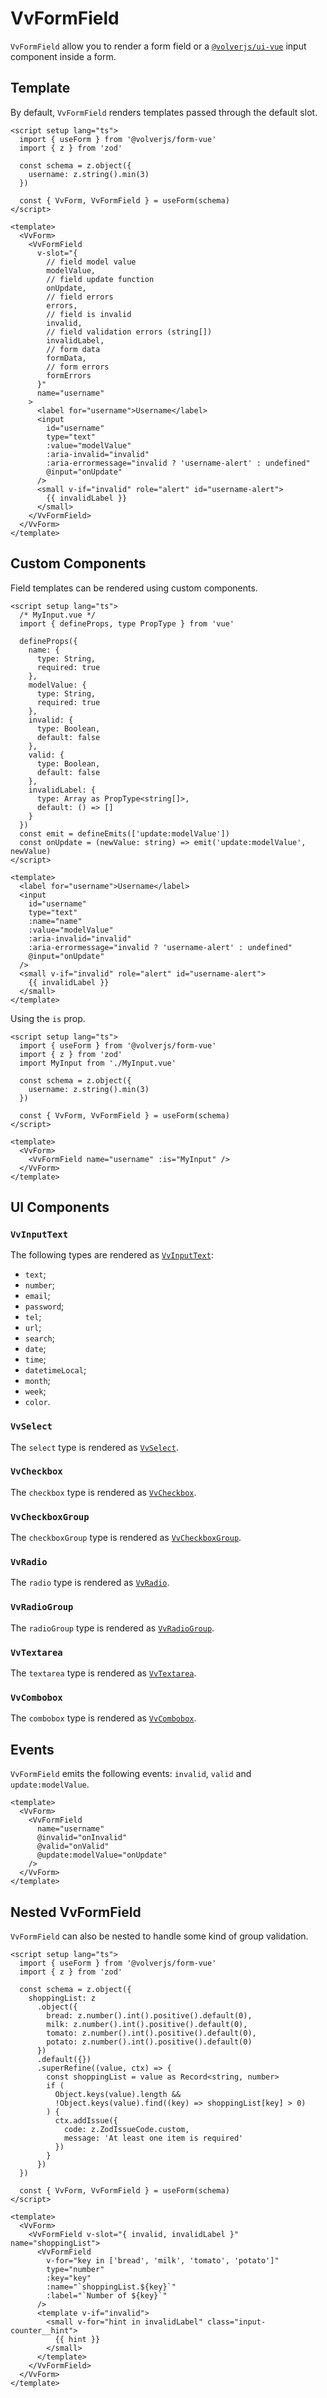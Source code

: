 # VvFormField

`VvFormField` allow you to render a form field or a [`@volverjs/ui-vue`](https://github.com/volverjs/ui-vue) input component inside a form.

## Template

By default, `VvFormField` renders templates passed through the default slot.

```vue
<script setup lang="ts">
  import { useForm } from '@volverjs/form-vue'
  import { z } from 'zod'

  const schema = z.object({
    username: z.string().min(3)
  })

  const { VvForm, VvFormField } = useForm(schema)
</script>

<template>
  <VvForm>
    <VvFormField
      v-slot="{
        // field model value
        modelValue,
        // field update function
        onUpdate,
        // field errors
        errors,
        // field is invalid
        invalid,
        // field validation errors (string[])
        invalidLabel,
        // form data
        formData,
        // form errors
        formErrors
      }"
      name="username"
    >
      <label for="username">Username</label>
      <input
        id="username"
        type="text"
        :value="modelValue"
        :aria-invalid="invalid"
        :aria-errormessage="invalid ? 'username-alert' : undefined"
        @input="onUpdate"
      />
      <small v-if="invalid" role="alert" id="username-alert">
        {{ invalidLabel }}
      </small>
    </VvFormField>
  </VvForm>
</template>
```

## Custom Components

Field templates can be rendered using custom components.

```vue
<script setup lang="ts">
  /* MyInput.vue */
  import { defineProps, type PropType } from 'vue'

  defineProps({
    name: {
      type: String,
      required: true
    },
    modelValue: {
      type: String,
      required: true
    },
    invalid: {
      type: Boolean,
      default: false
    },
    valid: {
      type: Boolean,
      default: false
    },
    invalidLabel: {
      type: Array as PropType<string[]>,
      default: () => []
    }
  })
  const emit = defineEmits(['update:modelValue'])
  const onUpdate = (newValue: string) => emit('update:modelValue', newValue)
</script>

<template>
  <label for="username">Username</label>
  <input
    id="username"
    type="text"
    :name="name"
    :value="modelValue"
    :aria-invalid="invalid"
    :aria-errormessage="invalid ? 'username-alert' : undefined"
    @input="onUpdate"
  />
  <small v-if="invalid" role="alert" id="username-alert">
    {{ invalidLabel }}
  </small>
</template>
```

Using the `is` prop.

```vue
<script setup lang="ts">
  import { useForm } from '@volverjs/form-vue'
  import { z } from 'zod'
  import MyInput from './MyInput.vue'

  const schema = z.object({
    username: z.string().min(3)
  })

  const { VvForm, VvFormField } = useForm(schema)
</script>

<template>
  <VvForm>
    <VvFormField name="username" :is="MyInput" />
  </VvForm>
</template>
```

## UI Components

### `VvInputText`

The following types are rendered as [`VvInputText`](https://volverjs.github.io/ui-vue/?path=/docs/components-inputtext--docs):

- `text`;
- `number`;
- `email`;
- `password`;
- `tel`;
- `url`;
- `search`;
- `date`;
- `time`;
- `datetimeLocal`;
- `month`;
- `week`;
- `color`.

### `VvSelect`

The `select` type is rendered as [`VvSelect`](https://volverjs.github.io/ui-vue/?path=/docs/components-select--docs).

### `VvCheckbox`

The `checkbox` type is rendered as [`VvCheckbox`](https://volverjs.github.io/ui-vue/?path=/docs/components-checkbox--docs).

### `VvCheckboxGroup`

The `checkboxGroup` type is rendered as [`VvCheckboxGroup`](https://volverjs.github.io/ui-vue/?path=/docs/components-checkboxgroup--docs).

### `VvRadio`

The `radio` type is rendered as [`VvRadio`](https://volverjs.github.io/ui-vue/?path=/docs/components-radio--docs).

### `VvRadioGroup`

The `radioGroup` type is rendered as [`VvRadioGroup`](https://volverjs.github.io/ui-vue/?path=/docs/components-radiogroup--docs).

### `VvTextarea`

The `textarea` type is rendered as [`VvTextarea`](https://volverjs.github.io/ui-vue/?path=/docs/components-textarea--docs).

### `VvCombobox`

The `combobox` type is rendered as [`VvCombobox`](https://volverjs.github.io/ui-vue/?path=/docs/components-combobox--docs).

## Events

`VvFormField` emits the following events: `invalid`, `valid` and `update:modelValue`.

```vue
<template>
  <VvForm>
    <VvFormField
      name="username"
      @invalid="onInvalid"
      @valid="onValid"
      @update:modelValue="onUpdate"
    />
  </VvForm>
</template>
```

## Nested VvFormField

`VvFormField` can also be nested to handle some kind of group validation.

```vue
<script setup lang="ts">
  import { useForm } from '@volverjs/form-vue'
  import { z } from 'zod'

  const schema = z.object({
    shoppingList: z
      .object({
        bread: z.number().int().positive().default(0),
        milk: z.number().int().positive().default(0),
        tomato: z.number().int().positive().default(0),
        potato: z.number().int().positive().default(0)
      })
      .default({})
      .superRefine((value, ctx) => {
        const shoppingList = value as Record<string, number>
        if (
          Object.keys(value).length &&
          !Object.keys(value).find((key) => shoppingList[key] > 0)
        ) {
          ctx.addIssue({
            code: z.ZodIssueCode.custom,
            message: 'At least one item is required'
          })
        }
      })
  })

  const { VvForm, VvFormField } = useForm(schema)
</script>

<template>
  <VvForm>
    <VvFormField v-slot="{ invalid, invalidLabel }" name="shoppingList">
      <VvFormField
        v-for="key in ['bread', 'milk', 'tomato', 'potato']"
        type="number"
        :key="key"
        :name="`shoppingList.${key}`"
        :label="`Number of ${key}`"
      />
      <template v-if="invalid">
        <small v-for="hint in invalidLabel" class="input-counter__hint">
          {{ hint }}
        </small>
      </template>
    </VvFormField>
  </VvForm>
</template>
```
